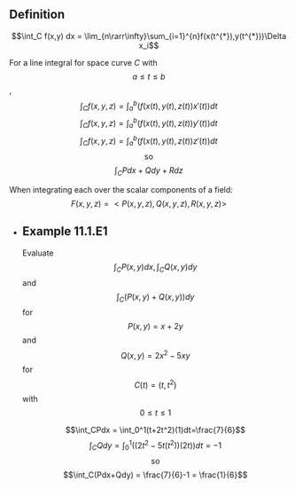 ## Definition
$$\int_C f(x,y) dx = \lim_{n\rarr\infty}\sum_{i=1}^{n}f(x(t^{*}),y(t^{*}))\Delta x_i$$

For a line integral for space curve $C$ with $$a\leq t \leq b$$,
$$\int_Cf(x,y,z) = \int_a^b(f(x(t),y(t),z(t))x'(t))dt$$
$$\int_Cf(x,y,z) = \int_a^b(f(x(t),y(t),z(t))y'(t))dt$$
$$\int_Cf(x,y,z) = \int_a^b(f(x(t),y(t),z(t))z'(t))dt$$
$$\text{so}$$
$$\int_CPdx+Qdy+Rdz$$

When integrating each over the scalar components of a field:
$$F(x,y,z) = <P(x,y,z), Q(x,y,z), R(x,y,z)>$$
- ## Example 11.1.E1
  Evaluate $$\int_C P(x,y)dx, \int_C Q(x,y)dy$$ and $$\int_C(P(x,y) + Q(x,y))dy$$ for $$P(x,y) = x+2y$$ and $$Q(x,y) = 2x^2 - 5xy$$ for $$C(t) = (t,t^2)$$ with $$0\leq t\leq 1$$
  
  $$\int_CPdx = \int_0^1(t+2t^2)(1)dt=\frac{7}{6}$$
  $$\int_CQdy = \int_0^1((2t^2-5t(t^2))(2t))dt=-1$$
  $$\text{so}$$
  $$\int_C(Pdx+Qdy) = \frac{7}{6}-1 = \frac{1}{6}$$